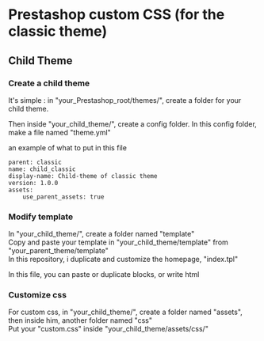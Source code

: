 # Prestashop custom CSS (for the classic theme)

## Child Theme

### Create a child theme

It's simple : in "your_Prestashop_root/themes/", create a folder for your child theme. 

Then inside "your_child_theme/", create a config folder.
In this config folder, make a file named "theme.yml"


an example of what to put in this file
```
parent: classic
name: child_classic
display-name: Child-theme of classic theme
version: 1.0.0
assets:
    use_parent_assets: true
```

### Modify template

In "your_child_theme/", create a folder named "template"  
Copy and paste your template in "your_child_theme/template" from "your_parent_theme/template"  
In this repository, i duplicate and customize the homepage, "index.tpl"

In this file, you can paste or duplicate blocks, or write html

### Customize css

For custom css, in "your_child_theme/", create a folder named "assets", then inside him, another folder named "css"  
Put your "custom.css" inside "your_child_theme/assets/css/"
